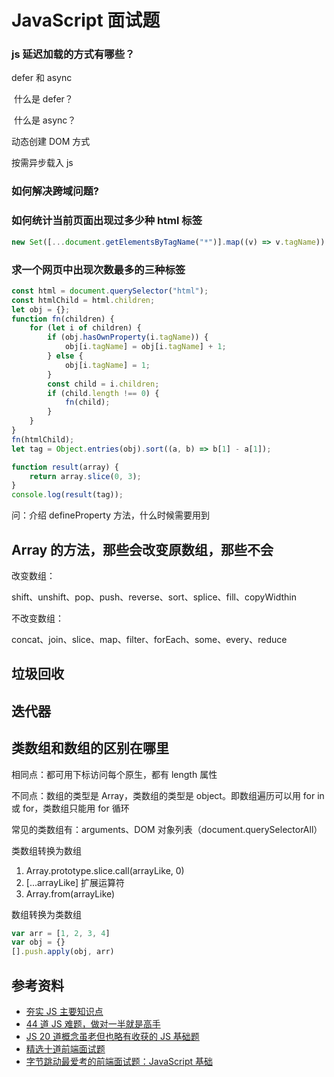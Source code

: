 # JavaScript 面试题

### js 延迟加载的方式有哪些？

defer 和 async

​ 什么是 defer？

​ 什么是 async？

动态创建 DOM 方式

按需异步载入 js

### 如何解决跨域问题?

### 如何统计当前页面出现过多少种 html 标签

```javascript
new Set([...document.getElementsByTagName("*")].map((v) => v.tagName)).size;
```

### 求一个网页中出现次数最多的三种标签

```javascript
const html = document.querySelector("html");
const htmlChild = html.children;
let obj = {};
function fn(children) {
    for (let i of children) {
        if (obj.hasOwnProperty(i.tagName)) {
            obj[i.tagName] = obj[i.tagName] + 1;
        } else {
            obj[i.tagName] = 1;
        }
        const child = i.children;
        if (child.length !== 0) {
            fn(child);
        }
    }
}
fn(htmlChild);
let tag = Object.entries(obj).sort((a, b) => b[1] - a[1]);

function result(array) {
    return array.slice(0, 3);
}
console.log(result(tag));
```

问：介绍 defineProperty 方法，什么时候需要用到

## Array 的方法，那些会改变原数组，那些不会

改变数组：

shift、unshift、pop、push、reverse、sort、splice、fill、copyWidthin

不改变数组：

concat、join、slice、map、filter、forEach、some、every、reduce

## 垃圾回收

## 迭代器

## 类数组和数组的区别在哪里

相同点：都可用下标访问每个原生，都有 length 属性

不同点：数组的类型是 Array，类数组的类型是 object。即数组遍历可以用 for in 或 for，类数组只能用 for 循环

常见的类数组有：arguments、DOM 对象列表（document.querySelectorAll）

类数组转换为数组

1. Array.prototype.slice.call(arrayLike, 0)
2. [...arrayLike] 扩展运算符
3. Array.from(arrayLike)

数组转换为类数组

```javascript
var arr = [1, 2, 3, 4]
var obj = {}
[].push.apply(obj, arr)
```

## 参考资料

-   [夯实 JS 主要知识点](https://mp.weixin.qq.com/s?__biz=MzA4ODUzNTE2Nw==&mid=2451046276&idx=1&sn=b54360af4eaa853699f6ebda2d2be822&chksm=87cbe694b0bc6f8238b645cbffe7c3ef7c4b3f6a6899670e5a306b494e819af2d4dd1cf052f1&mpshare=1&scene=1&srcid=&sharer_sharetime=1566830719714&sharer_shareid=778ad5bf3b27e0078eb105d7277263f6#rd)
-   [44 道 JS 难题，做对一半就是高手](https://www.jianshu.com/p/e161bd720e64)
-   [JS 20 道概念虽老但也略有收获的 JS 基础题](https://www.cnblogs.com/echolun/p/13363457.html)
-   [精选十道前端面试题](https://zhuanlan.zhihu.com/p/373484984)
-   [字节跳动最爱考的前端面试题：JavaScript 基础](https://mp.weixin.qq.com/s/kh8H5YkFiJOgRH7hAzXfGQ)
